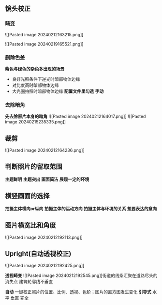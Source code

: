 ## 镜头校正
### 畸变
![[Pasted image 20240212163215.png]]

![[Pasted image 20240219165521.png]]
### 删除色差
**紫色与绿色的杂色多出现的场景**
- 良好光照条件下逆光时暗部物体边缘
- 对比度高时暗部物体边缘
- 大光圈拍照时暗部物体边缘
**配置文件里勾选**
**手动**

### 去除暗角
**先去除原片本身的暗角**
![[Pasted image 20240212164017.png]]
![[Pasted image 20240215235335.png]]
## 裁剪
![[Pasted image 20240212164236.png]]

## 判断照片的留取范围
**主题鲜明**
**主题突出**
**画面简洁**
**展现一定的环境**
## 横竖画面的选择
**拍摄主体横向or纵向**
**拍摄主体的运动方向**
**拍摄主体与环境的关系**
**想要表达的意向**

## 图片横宽比和角度
![[Pasted image 20240212192113.png]]

## Upright(自动透视校正)
![[Pasted image 20240212192425.png]]

**透视畸变**
![[Pasted image 20240212192545.png]]街道的线条汇聚在道路尽头的消失点
建筑轮廓线不垂直

**自动** 一键校正照片的位置、比例、透视、色阶；图片的直方图发生变化
**引导式**
水平
垂直
完全